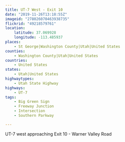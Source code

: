 ```yaml
---
title: UT-7 West - Exit 10
date: "2019-11-26T13:18:55Z"
imageid: "278026070463938735"
flickrid: "49218579761"
location:
    latitude: 37.069928
    longitude: -113.485937
places:
    - St George|Washington County|Utah|United States
counties:
    - Washington County|Utah|United States
countries:
    - United States
states:
    - Utah|United States
highwaytypes:
    - Utah State Highway
highways:
    - UT-7
tags:
    - Big Green Sign
    - Freeway Junction
    - Intersection
    - Southern Parkway

---
```

UT-7 west approaching Exit 10 - Warner Valley Road